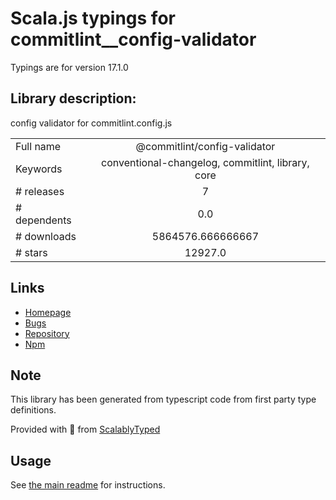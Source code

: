 
# Scala.js typings for commitlint__config-validator

Typings are for version 17.1.0

## Library description:
config validator for commitlint.config.js

|                    |                 |
| ------------------ | :-------------: |
| Full name          | @commitlint/config-validator |
| Keywords           | conventional-changelog, commitlint, library, core |
| # releases         | 7 |
| # dependents       | 0.0 |
| # downloads        | 5864576.666666667 |
| # stars            | 12927.0 |

## Links
- [Homepage](https://commitlint.js.org/)
- [Bugs](https://github.com/conventional-changelog/commitlint/issues)
- [Repository](https://github.com/conventional-changelog/commitlint)
- [Npm](https://www.npmjs.com/package/%40commitlint%2Fconfig-validator)
    


## Note
This library has been generated from typescript code from first party type definitions.

Provided with :purple_heart: from [ScalablyTyped](https://github.com/oyvindberg/ScalablyTyped)

## Usage
See [the main readme](../../readme.md) for instructions.


